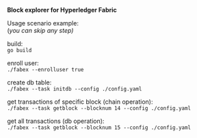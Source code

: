 **Block explorer for Hyperledger Fabric**

Usage scenario example:                        
(_you can skip any step)_

build:                  
`go build`

enroll user:                         
`./fabex --enrolluser true`

create db table:                                                         
`./fabex --task initdb --config ./config.yaml`

get transactions of specific block (chain operation):                                
`./fabex --task getblock --blocknum 14 --config ./config.yaml`

get all transactions (db operation):                                                                   
`./fabex --task getblock --blocknum 15 --config ./config.yaml`